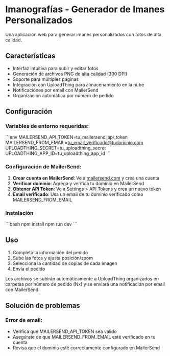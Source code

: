 # Imanografías - Generador de Imanes Personalizados

Una aplicación web para generar imanes personalizados con fotos de alta calidad.

## Características

- Interfaz intuitiva para subir y editar fotos
- Generación de archivos PNG de alta calidad (300 DPI)
- Soporte para múltiples páginas
- Integración con UploadThing para almacenamiento en la nube
- Notificaciones por email con MailerSend
- Organización automática por número de pedido

## Configuración

### Variables de entorno requeridas:

\`\`\`env
MAILERSEND_API_TOKEN=tu_mailersend_api_token
MAILERSEND_FROM_EMAIL=tu_email_verificado@tudominio.com
UPLOADTHING_SECRET=tu_uploadthing_secret
UPLOADTHING_APP_ID=tu_uploadthing_app_id
\`\`\`

### Configuración de MailerSend:

1. **Crear cuenta en MailerSend**: Ve a [mailersend.com](https://mailersend.com) y crea una cuenta
2. **Verificar dominio**: Agrega y verifica tu dominio en MailerSend
3. **Obtener API Token**: Ve a Settings > API Tokens y crea un nuevo token
4. **Email verificado**: Usa un email de tu dominio verificado como MAILERSEND_FROM_EMAIL

### Instalación

\`\`\`bash
npm install
npm run dev
\`\`\`

## Uso

1. Completa la información del pedido
2. Sube las fotos y ajusta posición/zoom
3. Selecciona la cantidad de copias de cada imagen
4. Envía el pedido

Los archivos se subirán automáticamente a UploadThing organizados en carpetas por número de pedido (Nx) y se enviará una notificación por email con MailerSend.

## Solución de problemas

### Error de email:
- Verifica que MAILERSEND_API_TOKEN sea válido
- Asegúrate de que MAILERSEND_FROM_EMAIL esté verificado en tu cuenta
- Revisa que el dominio esté correctamente configurado en MailerSend
